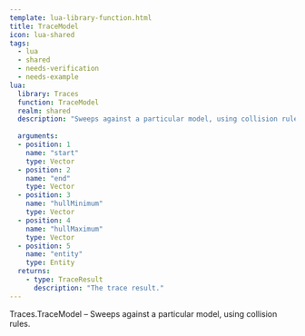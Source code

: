 ```yaml
---
template: lua-library-function.html
title: TraceModel
icon: lua-shared
tags:
  - lua
  - shared
  - needs-verification
  - needs-example
lua:
  library: Traces
  function: TraceModel
  realm: shared
  description: "Sweeps against a particular model, using collision rules."
  
  arguments:
  - position: 1
    name: "start"
    type: Vector
  - position: 2
    name: "end"
    type: Vector
  - position: 3
    name: "hullMinimum"
    type: Vector
  - position: 4
    name: "hullMaximum"
    type: Vector
  - position: 5
    name: "entity"
    type: Entity
  returns:
    - type: TraceResult
      description: "The trace result."
---
```


<div class="lua__search__keywords">
Traces.TraceModel &#x2013; Sweeps against a particular model, using collision rules.
</div>
